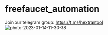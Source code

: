 # freefaucet_automation
Join our telegram group: https://t.me/hextrantool<br>
<img src="https://i.ibb.co/3WRLDWg/photo-2023-01-14-11-30-38.jpg" alt="photo-2023-01-14-11-30-38">
